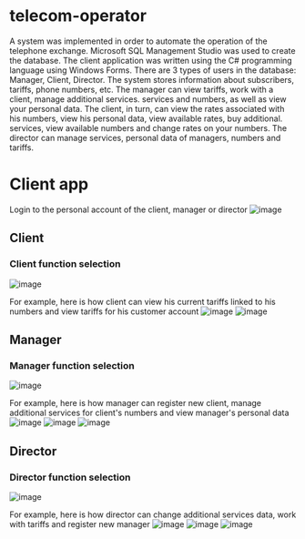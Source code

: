 # telecom-operator
A system was implemented in order to automate the operation of the telephone exchange. Microsoft SQL Management Studio was used to create the database. The client application was written using the C# programming language using Windows Forms.
There are 3 types of users in the database: Manager, Client, Director. The system stores information about subscribers, tariffs, phone numbers, etc. The manager can view tariffs, work with a client, manage additional services. services and numbers, as well as view your personal data. The client, in turn, can view the rates associated with his numbers, view his personal data, view available rates, buy additional. services, view available numbers and change rates on your numbers. The director can manage services, personal data of managers, numbers and tariffs.

# Client app
Login to the personal account of the client, manager or director
![image](https://user-images.githubusercontent.com/71980083/188818816-62adc88b-1f19-4574-bdb1-a276c4a38b82.png)

## Client
### Client function selection
![image](https://user-images.githubusercontent.com/71980083/188818989-b0cf4685-6e57-450a-ab8b-deac19029cfe.png)

For example, here is how client can view his current tariffs linked to his numbers and view tariffs for 
his customer account
![image](https://user-images.githubusercontent.com/71980083/188819781-a7ac4fcf-3ab8-47f2-8e38-2803170dd647.png)
![image](https://user-images.githubusercontent.com/71980083/188820589-fa7f9312-1c28-4c4b-9544-b6d8343211ee.png)

## Manager
### Manager function selection
![image](https://user-images.githubusercontent.com/71980083/188820795-e430334c-a6ef-417c-9ca1-864b1bd6cc35.png)

For example, here is how manager can register new client, manage additional services for client's numbers and
view manager's personal data
![image](https://user-images.githubusercontent.com/71980083/188821005-cdbff42c-7a0b-4f24-b3e2-dab3bb094857.png)
![image](https://user-images.githubusercontent.com/71980083/188821532-f9b43970-8d09-4c80-844a-1412fdc1f618.png)
![image](https://user-images.githubusercontent.com/71980083/188821780-cdaec14b-041c-4abe-9ce2-e93a3a333cc2.png)

## Director
### Director function selection
![image](https://user-images.githubusercontent.com/71980083/188822330-97632603-b74d-47db-acd5-263f7016552c.png)

For example, here is how director can change additional services data, work with tariffs and register new manager
![image](https://user-images.githubusercontent.com/71980083/188822755-8b74e7c1-c974-40b5-a12a-0fcb8b5bac34.png)
![image](https://user-images.githubusercontent.com/71980083/188823111-b4374be1-1b8d-41e8-8c65-792d6e082f9b.png)
![image](https://user-images.githubusercontent.com/71980083/188823204-0a0c093d-f4a5-4da4-b594-2b3229d1eb00.png)


